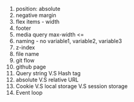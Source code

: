 1. position: absolute
2. negative margin
3. flex items - width
4. footer
5. media query max-width <=
6. naming - no variable1, variable2, variable3
7. z-index
8. file name
9. git flow
10. github page
11. Query string V.S Hash tag
12. absolute V.S relative URL
13. Cookie V.S local storage V.S session storage
14. Event loop